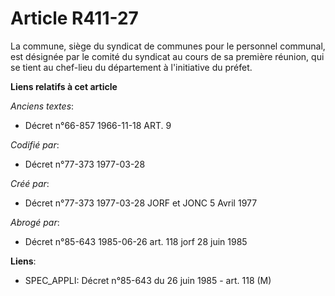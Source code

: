 # Article R411-27

La commune, siège du syndicat de communes pour le personnel communal, est désignée par le comité du syndicat au cours de sa
première réunion, qui se tient au chef-lieu du département à l'initiative du préfet.

**Liens relatifs à cet article**

_Anciens textes_:

  - Décret n°66-857 1966-11-18 ART. 9

_Codifié par_:

  - Décret n°77-373 1977-03-28

_Créé par_:

  - Décret n°77-373 1977-03-28 JORF et JONC 5 Avril 1977

_Abrogé par_:

  - Décret n°85-643 1985-06-26 art. 118 jorf 28 juin 1985

**Liens**:

  - SPEC_APPLI: Décret n°85-643 du 26 juin 1985 - art. 118 (M)
